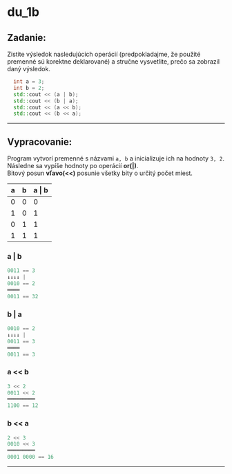 # du_1b

## Zadanie:

Zistite výsledok nasledujúcich operácií (predpokladajme, že použité premenné sú korektne deklarované) a stručne vysvetlite, prečo sa zobrazil daný výsledok.

```cpp
  int a = 3;
  int b = 2;
  std::cout << (a | b);
  std::cout << (b | a);
  std::cout << (a << b);
  std::cout << (b << a);
```

---

## Vypracovanie:

Program vytvorí premenné s názvami `a, b` a inicializuje ich na hodnoty `3, 2`. Následne sa vypíše hodnoty po operácií **or(|)**.\
Bitový posun **vľavo(<<)** posunie všetky bity o určitý počet miest.

| a | b | a \| b |
| - | - | ------ |
| 0 | 0 | 0      |
| 1 | 0 | 1      |
| 0 | 1 | 1      |
| 1 | 1 | 1      |

### a | b
```cpp
0011 == 3 
↓↓↓↓ |
0010 == 2
════	
0011 == 32
```

### b | a
```cpp
0010 == 2
↓↓↓↓ |
0011 == 3
════	
0011 == 3
```

### a << b
```cpp
3 << 2
0011 << 2
═════════
1100 == 12
```

### b << a
```cpp
2 << 3
0010 << 3
═════════
0001 0000 == 16
```

---
